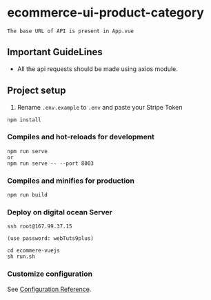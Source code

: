# ecommerce-ui-product-category
```
The base URL of API is present in App.vue
```
## Important GuideLines
* All the api requests should be made using axios module.



## Project setup
1. Rename ``.env.example`` to ``.env`` and paste your Stripe Token
```
npm install
```

### Compiles and hot-reloads for development
```
npm run serve
or
npm run serve -- --port 8003
```

### Compiles and minifies for production
```
npm run build
```

### Deploy on digital ocean Server
```
ssh root@167.99.37.15

(use password: webTuts9plus)

cd ecommere-vuejs
sh run.sh
```
### Customize configuration
See [Configuration Reference](https://cli.vuejs.org/config/).
